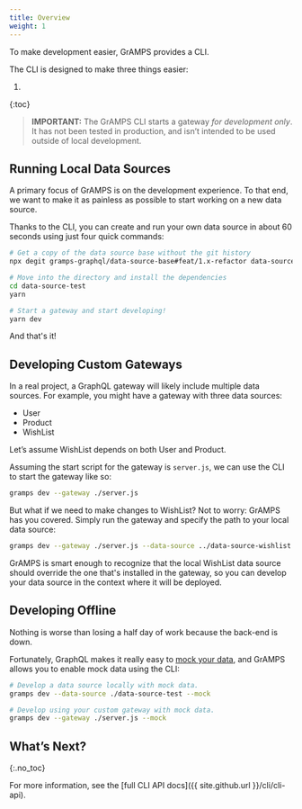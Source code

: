 ```yaml
---
title: Overview
weight: 1
---
```


To make development easier, GrAMPS provides a CLI.

The CLI is designed to make three things easier:

1. 
{:toc}

> **IMPORTANT:** The GrAMPS CLI starts a gateway _for development only_. It has not been tested in production, and isn’t intended to be used outside of local development.

## Running Local Data Sources

A primary focus of GrAMPS is on the development experience. To that end, we want to make it as painless as possible to start working on a new data source.

Thanks to the CLI, you can create and run your own data source in about 60 seconds using just four quick commands:

```bash
# Get a copy of the data source base without the git history
npx degit gramps-graphql/data-source-base#feat/1.x-refactor data-source-test

# Move into the directory and install the dependencies
cd data-source-test
yarn

# Start a gateway and start developing!
yarn dev
```

And that's it!

## Developing Custom Gateways

In a real project, a GraphQL gateway will likely include multiple data sources. For example, you might have a gateway with three data sources:

- User
- Product
- WishList

Let’s assume WishList depends on both User and Product.

Assuming the start script for the gateway is `server.js`, we can use the CLI to start the gateway like so:

```bash
gramps dev --gateway ./server.js
```

But what if we need to make changes to WishList? Not to worry: GrAMPS has you covered. Simply run the gateway and specify the path to your local data source:

```bash
gramps dev --gateway ./server.js --data-source ../data-source-wishlist
```

GrAMPS is smart enough to recognize that the local WishList data source should override the one that's installed in the gateway, so you can develop your data source in the context where it will be deployed.

## Developing Offline

Nothing is worse than losing a half day of work because the back-end is down.

Fortunately, GraphQL makes it really easy to [mock your data](https://www.apollographql.com/docs/graphql-tools/mocking.html), and GrAMPS allows you to enable mock data using the CLI:

```bash
# Develop a data source locally with mock data.
gramps dev --data-source ./data-source-test --mock

# Develop using your custom gateway with mock data.
gramps dev --gateway ./server.js --mock
```

## What’s Next?
{:.no_toc}

For more information, see the [full CLI API docs]({{ site.github.url }}/cli/cli-api).
